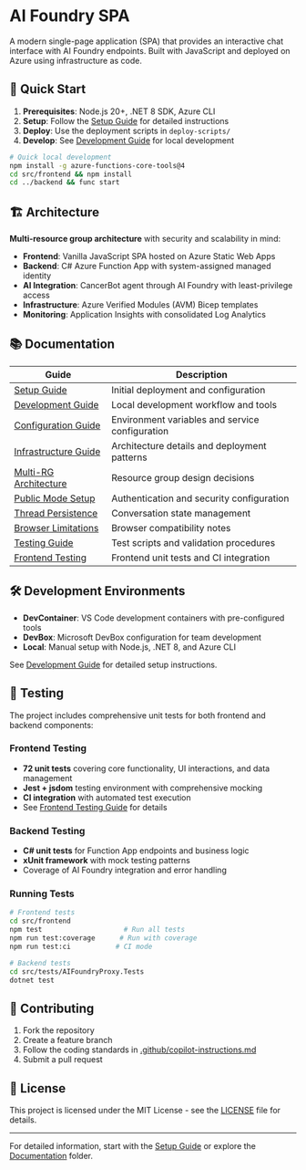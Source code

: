 # AI Foundry SPA

A modern single-page application (SPA) that provides an interactive chat interface with AI Foundry endpoints. Built with JavaScript and deployed on Azure using infrastructure as code.


## 🚀 Quick Start

1. **Prerequisites**: Node.js 20+, .NET 8 SDK, Azure CLI
2. **Setup**: Follow the [Setup Guide](documentation/SETUP.md) for detailed instructions
3. **Deploy**: Use the deployment scripts in `deploy-scripts/`
4. **Develop**: See [Development Guide](documentation/DEVELOPMENT.md) for local development

```bash
# Quick local development
npm install -g azure-functions-core-tools@4
cd src/frontend && npm install
cd ../backend && func start
```

## 🏗 Architecture

**Multi-resource group architecture** with security and scalability in mind:

- **Frontend**: Vanilla JavaScript SPA hosted on Azure Static Web Apps
- **Backend**: C# Azure Function App with system-assigned managed identity  
- **AI Integration**: CancerBot agent through AI Foundry with least-privilege access
- **Infrastructure**: Azure Verified Modules (AVM) Bicep templates
- **Monitoring**: Application Insights with consolidated Log Analytics

## 📚 Documentation

| Guide | Description |
|-------|-------------|
| [Setup Guide](documentation/SETUP.md) | Initial deployment and configuration |
| [Development Guide](documentation/DEVELOPMENT.md) | Local development workflow and tools |
| [Configuration Guide](documentation/CONFIGURATION.md) | Environment variables and service configuration |
| [Infrastructure Guide](documentation/INFRASTRUCTURE.md) | Architecture details and deployment patterns |
| [Multi-RG Architecture](documentation/MULTI_RG_ARCHITECTURE.md) | Resource group design decisions |
| [Public Mode Setup](documentation/PUBLIC_MODE_SETUP.md) | Authentication and security configuration |
| [Thread Persistence](documentation/THREAD_PERSISTENCE_FIX.md) | Conversation state management |
| [Browser Limitations](documentation/AI_FOUNDRY_BROWSER_LIMITATIONS.md) | Browser compatibility notes |
| [Testing Guide](tests/TEST.md) | Test scripts and validation procedures |
| [Frontend Testing](src/frontend/TESTING.md) | Frontend unit tests and CI integration |

## 🛠 Development Environments

- **DevContainer**: VS Code development containers with pre-configured tools
- **DevBox**: Microsoft DevBox configuration for team development
- **Local**: Manual setup with Node.js, .NET 8, and Azure CLI

See [Development Guide](documentation/DEVELOPMENT.md) for detailed setup instructions.

## 🧪 Testing

The project includes comprehensive unit tests for both frontend and backend components:

### Frontend Testing
- **72 unit tests** covering core functionality, UI interactions, and data management
- **Jest + jsdom** testing environment with comprehensive mocking
- **CI integration** with automated test execution
- See [Frontend Testing Guide](src/frontend/TESTING.md) for details

### Backend Testing  
- **C# unit tests** for Function App endpoints and business logic
- **xUnit framework** with mock testing patterns
- Coverage of AI Foundry integration and error handling

### Running Tests
```bash
# Frontend tests
cd src/frontend
npm test                    # Run all tests
npm run test:coverage      # Run with coverage
npm run test:ci           # CI mode

# Backend tests  
cd src/tests/AIFoundryProxy.Tests
dotnet test
```

## 🤝 Contributing

1. Fork the repository
2. Create a feature branch
3. Follow the coding standards in [.github/copilot-instructions.md](.github/copilot-instructions.md)
4. Submit a pull request

## 📄 License

This project is licensed under the MIT License - see the [LICENSE](LICENSE) file for details.

---

For detailed information, start with the [Setup Guide](documentation/SETUP.md) or explore the [Documentation](documentation/) folder.
